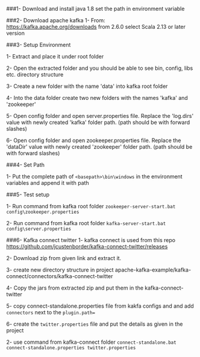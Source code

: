###1- Download and install java 1.8 set the path in environment variable

###2-  Download apache kafka 
1- From: https://kafka.apache.org/downloads from 2.6.0 select Scala 2.13 or later version

###3- Setup Environment

1- Extract and place it under root folder

2- Open the extracted folder and you should be able to see bin, config, libs etc. directory structure

3- Create a new folder  with the name 'data' into kafka root folder

4- Into the data folder create two new folders with the names 'kafka' and 'zookeeper'

5- Open config folder and open server.properties file. Replace the 'log.dirs' value with newly created 'kafka' folder path. (path should be with forward slashes)

6- Open config folder and open zookeeper.properties file. Replace the 'dataDir' value with newly created 'zookeeper' folder path. (path should be with forward slashes)

###4- Set Path

1- Put the complete path of `<basepath>\bin\windows` in the environment variables and append it with path

###5- Test setup

1- Run command from kafka root folder `zookeeper-server-start.bat config\zookeeper.properties`

2- Run command from kafka root folder `kafka-server-start.bat config\server.properties`

###6- Kafka connect twitter
1- kafka connect is used from this repo https://github.com/jcustenborder/kafka-connect-twitter/releases

2- Download zip from given link and extract it.

3- create new directory structure in project apache-kafka-example/kafka-connect/connectors/kafka-connect-twitter

4- Copy the jars from extracted zip and put them in the kafka-connect-twitter

5- copy connect-standalone.properties file from kakfa configs and and add `connectors` next to the `plugin.path=` 

6- create the  `twitter.properties` file and put the details as given in the project

2- use command from kafka-connect folder `connect-standalone.bat connect-standalone.properties twitter.properties
`
